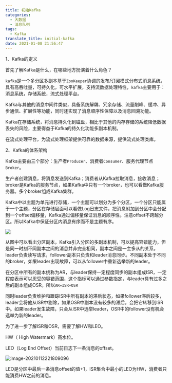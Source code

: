 ```yaml
---
title: 初始Kafka
categories:
  - 大数据
  - 消息队列
tags:
  - Kafka
translate_title: initial-kafka
date: 2021-01-08 21:56:47
---
```


1、Kafka的定义

首先了解Kafka是什么，在哪些地方扮演着什么角色？

`kafka`是一个多分区多副本基于`ZooKeeper`协调的发布/订阅模式分布式消息系统，具有高吞吐量，可持久化，可水平扩展，支持流数据处理特性，`kafka`主要用于：消息系统，存储系统，流式处理平台。

Kafka与其他的消息中间件类似，具备系统解耦、冗余存储、流量削峰、缓冲、异步通信、扩展性等功能，同时还实现了消息顺序性保障以及消息回溯功能。

Kafka在存储系统，将消息持久化到磁盘，相比于其他的内存存储的系统降低数据丢失的风险，主要得益于Kafka的持久化功能多副本机制。

在流式处理平台，为流式处理框架提供可靠的数据来源，提供流式处理类库。

2、Kafka的体系架构

Kafka主要由三个部分：生产者`Producer`、消费者`Consumer`、服务代理节点`Broker`。

生产者创建消息，将消息发送到Kafka；消费者从Kafka拉取消息，接收消息；broker是Kafka的服务节点，如果Kafka中只有一个broker，也可以看做Kafka服务器。多个broker组成Kafka集群。

Kafka中以主题为单元进行存储，一个主题可以划分为多个分区，一个分区只能属于一个主题，分区在存储层面可以看做Log日志文件，把消息附加到分区中会分配到一个offset偏移量，Kafka通过偏移量保证消息的顺序性。注意offset不跨越分区。所以Kafka中保证分区内消息有序而不是主题有序。

![](%E5%88%9D%E5%A7%8BKafka/Kafka%E4%BD%93%E7%B3%BB%E6%9E%B6%E6%9E%84%E5%9B%BE.png)

从图中可以看出分区副本，Kafka引入分区的多副本机制，可以提高容错能力，但是同一时刻不同副本之间的消息并非完全相同，副本之间是一主多从的关系，leader负责读写请求，follower副本只负责和leader消息同步。不同副本处于不同的broker，如果leader出现故障，可以从follower中重新选举新的leader。

在分区中所有的副本统称为AR，与leader保持一定程度同步的副本组成ISR，一定程度表示可以忍受的容错范围，这个指标可以通过参数指定，与leader具有过多之后的副本组成OSR。所以`AR=ISR+OSR`

同时leader负责维护和跟踪ISR中所有副本的滞后状态，如果follower滞后较多，leader会将他从ISR中剔除，如果OSR中副本没有较多的滞后，会把它转移到ISR中。如果leader发生故障，只会从ISR中选举leader，OSR中的follower没有机会选举为新的leader。

为了进一步了解ISR和OSR，需要了解HW和LEO。

HW（ High Watermark）高水位。

LEO（Log End Offset）当前日志下一条消息的offset。

![image-20210112221809096](%E5%88%9D%E5%A7%8BKafka/image-20210112221809096.png)

LEO是分区中最后一条消息offset的值+1，ISR集合中最小的LEO为HW，消费者只能消费HW之前的消息。